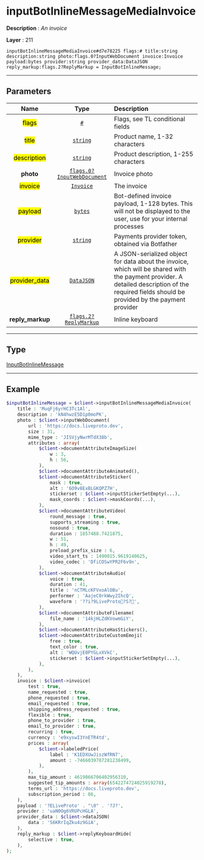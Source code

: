 # inputBotInlineMessageMediaInvoice

**Description** : *An invoice*

**Layer** : 211

```tl
inputBotInlineMessageMediaInvoice#d7e78225 flags:# title:string description:string photo:flags.0?InputWebDocument invoice:Invoice payload:bytes provider:string provider_data:DataJSON reply_markup:flags.2?ReplyMarkup = InputBotInlineMessage;
```

---

## Parameters

| Name | Type | Description |
| :---: | :---: | :--- |
| <mark>flags</mark> | [`#`](type/#) | Flags, see TL conditional fields |
| <mark>title</mark> | [`string`](type/string) | Product name, 1-32 characters |
| <mark>description</mark> | [`string`](type/string) | Product description, 1-255 characters |
| **photo** | [`flags.0?InputWebDocument`](type/InputWebDocument) | Invoice photo |
| <mark>invoice</mark> | [`Invoice`](type/Invoice) | The invoice |
| <mark>payload</mark> | [`bytes`](type/bytes) | Bot-defined invoice payload, 1-128 bytes. This will not be displayed to the user, use for your internal processes |
| <mark>provider</mark> | [`string`](type/string) | Payments provider token, obtained via Botfather |
| <mark>provider_data</mark> | [`DataJSON`](type/DataJSON) | A JSON-serialized object for data about the invoice, which will be shared with the payment provider. A detailed description of the required fields should be provided by the payment provider |
| **reply_markup** | [`flags.2?ReplyMarkup`](type/ReplyMarkup) | Inline keyboard |

---

## Type

[InputBotInlineMessage](type/InputBotInlineMessage)

---

## Example

```php
$inputBotInlineMessage = $client->inputBotInlineMessageMediaInvoice(
	title : 'MuqFj6yrHC3Tc1Al',
	description : 'kN4hwzE5D1p0moPK',
	photo : $client->inputWebDocument(
		url : 'https://docs.liveproto.dev',
		size : 31,
		mime_type : 'JISVjyNwrMTdX38b',
		attributes : array(
			$client->documentAttributeImageSize(
				w : 3,
				h : 56,
			),
			$client->documentAttributeAnimated(),
			$client->documentAttributeSticker(
				mask : true,
				alt : '6O9v8ExBLGKQPZ7H',
				stickerset : $client->inputStickerSetEmpty(...),
				mask_coords : $client->maskCoords(...),
			),
			$client->documentAttributeVideo(
				round_message : true,
				supports_streaming : true,
				nosound : true,
				duration : 1857488.7421875,
				w : 51,
				h : 49,
				preload_prefix_size : 6,
				video_start_ts : 1490015.9619140625,
				video_codec : 'DfiCOSwYPR2F6v9n',
			),
			$client->documentAttributeAudio(
				voice : true,
				duration : 41,
				title : 'nCTMLcKFVxoAlOBu',
				performer : 'AajeC0rkWwy2IhcQ',
				waveform : '??i?9LiveProto?S?',
			),
			$client->documentAttributeFilename(
				file_name : '14kjHLZdKVowmGiY',
			),
			$client->documentAttributeHasStickers(),
			$client->documentAttributeCustomEmoji(
				free : true,
				text_color : true,
				alt : 'WQUvjE0PYGLxXVkC',
				stickerset : $client->inputStickerSetEmpty(...),
			),
		),
	),
	invoice : $client->invoice(
		test : true,
		name_requested : true,
		phone_requested : true,
		email_requested : true,
		shipping_address_requested : true,
		flexible : true,
		phone_to_provider : true,
		email_to_provider : true,
		recurring : true,
		currency : 'e9xyswI3YnETR4td',
		prices : array(
			$client->labeledPrice(
				label : 'K1EDXUwJiszWfRN7',
				amount : -7466039787281238499,
			),
		),
		max_tip_amount : 4619866706402956310,
		suggested_tip_amounts : array(6542274724025919278),
		terms_url : 'https://docs.liveproto.dev',
		subscription_period : 86,
	),
	payload : '?ELiveProto' . "\0" . '?J?',
	provider : 'uaN0Og6VRUPcHGLA',
	provider_data : $client->dataJSON(
		data : 'S6KRrIqZku4z9GiA',
	),
	reply_markup : $client->replyKeyboardHide(
		selective : true,
	),
);
```